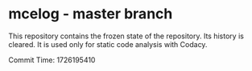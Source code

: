 # mcelog - master branch

This repository contains the frozen state of the repository.
Its history is cleared. It is used only for static code
analysis with Codacy.

Commit Time: 1726195410